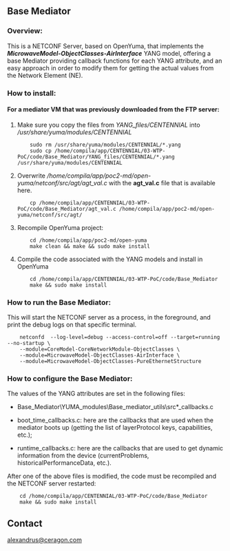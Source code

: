 ## Base Mediator

### Overview:
This is a NETCONF Server, based on OpenYuma, that implements the **_MicrowaveModel-ObjectClasses-AirInterface_** YANG model, offering a base Mediator providing callback functions for each YANG attribute, and an easy approach in order to modify them for getting the actual values from the Network Element (NE).

### How to install:
#### For a mediator VM that was previously downloaded from the FTP server:

1. Make sure you copy the files from *YANG_files/CENTENNIAL* into */usr/share/yuma/modules/CENTENNIAL*

	```
		sudo rm /usr/share/yuma/modules/CENTENNIAL/*.yang
		sudo cp /home/compila/app/CENTENNIAL/03-WTP-PoC/code/Base_Mediator/YANG_files/CENTENNIAL/*.yang /usr/share/yuma/modules/CENTENNIAL
	```

2. Overwrite */home/compila/app/poc2-md/open-yuma/netconf/src/agt/agt_val.c* with the **agt_val.c** file that is available here.
	```
		cp /home/compila/app/CENTENNIAL/03-WTP-PoC/code/Base_Mediator/agt_val.c /home/compila/app/poc2-md/open-yuma/netconf/src/agt/
	```

3. Recompile OpenYuma project:
	```
		cd /home/compila/app/poc2-md/open-yuma
		make clean && make && sudo make install
	```

4. Compile the code associated with the YANG models and install in OpenYuma
	```
		cd /home/compila/app/CENTENNIAL/03-WTP-PoC/code/Base_Mediator
		make && sudo make install
	```

### How to run the Base Mediator:

This will start the NETCONF server as a process, in the foreground, and print the debug logs on that specific terminal.
```
	netconfd  --log-level=debug --access-control=off --target=running --no-startup \
	--module=CoreModel-CoreNetworkModule-ObjectClasses \
	--module=MicrowaveModel-ObjectClasses-AirInterface \
	--module=MicrowaveModel-ObjectClasses-PureEthernetStructure
```


### How to configure the Base Mediator:

The values of the YANG attributes are set in the following files:

- Base_Mediator\YUMA_modules\Base_mediator_utils\src\*_callbacks.c

- boot_time_callbacks.c: here are the callbacks that are used when the mediator boots up (getting the list of layerProtocol keys, capabilities, etc.);
- runtime_callbacks.c: here are the callbacks that are used to get dynamic information from the device (currentProblems, historicalPerformanceData, etc.).

After one of the above files is modified, the code must be recompiled and the NETCONF server restarted:

```
	cd /home/compila/app/CENTENNIAL/03-WTP-PoC/code/Base_Mediator
	make && sudo make install
```

Contact
-------

alexandrus@ceragon.com

